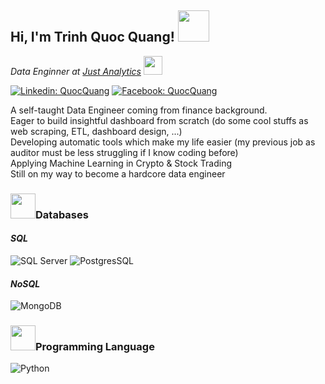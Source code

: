 <h2>Hi, I'm Trinh Quoc Quang! <img src="https://media.giphy.com/media/fkZukR450RQ1qnGaq9/giphy.gif" width="50"></h2>
<p><em>Data Enginner at <a href="https://www.justanalytics.com/">Just Analytics</a> <img src="https://media.giphy.com/media/BDSncqgMtH3DcDiVwd/giphy.gif" width="30"></em></p>

[![Linkedin: QuocQuang](https://img.shields.io/badge/-QuocQuang-blue?style=flat-square&logo=Linkedin&logoColor=white&link=https://www.linkedin.com/in/trinh-quoc-quang/)](https://www.linkedin.com/in/trinh-quoc-quang/)
[![Facebook: QuocQuang](https://img.shields.io/badge/-QuocQuang-blue?style=flat-square&logo=facebook&logoColor=white)](https://www.facebook.com/Quangtrinh1993)

A self-taught Data Engineer coming from finance background.  
Eager to build insightful dashboard from scratch (do some cool stuffs as web scraping, ETL, dashboard design, ...)  
Developing automatic tools which make my life easier (my previous job as auditor must be less struggling if I know coding before)  
Applying Machine Learning in Crypto & Stock Trading  
Still on my way to become a hardcore data engineer 

### <img src="https://media.giphy.com/media/IauL6LvGNlT3ffhcqq/giphy.gif" width="40">Databases
#### *SQL*
![SQL Server](https://img.shields.io/badge/Microsoft_SQL_Server-CC2927?style=for-the-badge&logo=microsoft-sql-server&logoColor=white)
![PostgresSQL](https://img.shields.io/badge/PostgreSQL-316192?style=for-the-badge&logo=postgresql&logoColor=white)

#### *NoSQL*
![MongoDB](https://img.shields.io/badge/MongoDB-4EA94B?style=for-the-badge&logo=mongodb&logoColor=white)

### <img src="https://media.giphy.com/media/1sgetPM00wWqJpVUTl/giphy.gif" width="40">Programming Language
![Python](https://img.shields.io/badge/Python-3776AB?style=for-the-badge&logo=python&logoColor=white)
